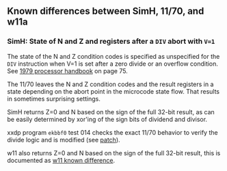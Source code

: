## Known differences between SimH, 11/70, and w11a

### SimH: State of N and Z and registers after a `DIV` abort with `V=1`

The state of the N and Z condition codes is specified as unspecified for
the `DIV` instruction when V=1 is set after a zero divide or an overflow
condition.
See [1979 processor handbook](http://www.bitsavers.org/pdf/dec/pdp11/handbooks/PDP11_Handbook1979.pdf) on page 75.

The 11/70 leaves the N and Z condition codes and the result registers in a
state depending on the abort point in the microcode state flow. That results
in sometimes surprising settings.

SimH returns Z=0 and N based on the sign of the full 32-bit result, as can be
easily determined by xor'ing of the sign bits of dividend and divisor.

xxdp program `ekbbf0` test 014 checks the exact 11/70 behavior to verify the
divide logic and is modified (see [patch](../tools/xxdp/ekbbf0_patch_1170.scmd)).

w11 also returns Z=0 and N based on the sign of the full 32-bit result, this
is documented as [w11 known difference](w11a_diff_70_div_after_v1.md).
